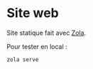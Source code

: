# Site web

Site statique fait avec [Zola](https://www.getzola.org/).

Pour tester en local :

```
zola serve
```
